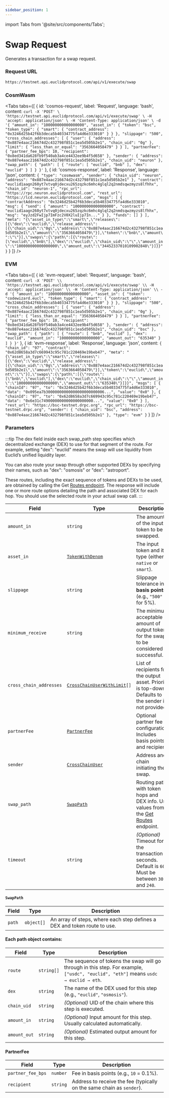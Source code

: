 ```yaml
---
sidebar_position: 1 
---
```

import Tabs from '@site/src/components/Tabs';

# Swap Request

Generates a transaction for a swap request.


### Request URL
 
```bash
https://testnet.api.euclidprotocol.com/api/v1/execute/swap
```

### CosmWasm

<Tabs
  tabs={[
    {
      id: 'cosmos-request',
      label: 'Request',
      language: 'bash',
      content: `curl -X 'POST' \
  'https://testnet.api.euclidprotocol.com/api/v1/execute/swap' \
  -H 'accept: application/json' \
  -H 'Content-Type: application/json' \
  -d '{
    "amount_in": "100000000000000000",
    "asset_in": {
      "token": "bsc",
      "token_type": {
        "smart": {
          "contract_address": "0x3246d25b42f6b3deca5b40334775fa4d6e333010"
        }
      }
    },
    "slippage": "500",
    "cross_chain_addresses": [
      {
        "user": {
          "address": "0x887e4aac216674d2c432798f851c1ea5d505b2e1",
          "chain_uid": "0g"
        },
        "limit": {
          "less_than_or_equal": "3563664058479"
        }
      }
    ],
    "partnerFee": {
      "partner_fee_bps": 10,
      "recipient": "0x8ed341da628fb9f540ab3a4ce4432ee9b4f5d658"
    },
    "sender": {
      "address": "0x887e4aac216674d2c432798f851c1ea5d505b2e1",
      "chain_uid": "neuron"
    },
    "swap_path": {
      "path": [
        {
          "route": [
            "euclid",
            "bnb"
          ],
          "dex": "euclid"
        }
      ]
    }
  }'`
    },
    {
      id: 'cosmos-response',
      label: 'Response',
      language: 'json',
      content: `{
  "type": "cosmwasm",
  "sender": {
    "chain_uid": "neuron",
    "address": "0x887e4aac216674d2c432798f851c1ea5d505b2e1"
  },
  "contract": "euclid1aagn260yt7xtvq0jdecxu265zqzkc6mhc4glql2q2nmdsqwzmyzs8lfhhx",
  "chain_id": "neuron-1",
  "rpc_url": "https://rpc.neuron.euclidprotocol.com",
  "rest_url": "https://lcd.neuron.euclidprotocol.com",
  "msgs": [
    {
      "contractAddress": "0x3246d25b42f6b3deca5b40334775fa4d6e333010",
      "msg": {
        "send": {
          "amount": "100000000000000000",
          "contract": "euclid1aagn260yt7xtvq0jdecxu265zqzkc6mhc4glql2q2nmdsqwzmyzs8lfhhx",
          "msg": "eyJzd2FwIjp7ImFzc2V0X2luIjp7In..."
        }
      },
      "funds": []
    }
  ],
  "meta": "{\"asset_in_type\":\"smart\",\"releases\":[{\"dex\":\"euclid\",\"release_address\":[{\"chain_uid\":\"0g\",\"address\":\"0x887e4aac216674d2c432798f851c1ea5d505b2e1\",\"amount\":\"3563664058479\"}],\"token\":\"bnb\",\"amount\":\"\"}],\"swaps\":{\"path\":[{\"route\":[\"euclid\",\"bnb\"],\"dex\":\"euclid\",\"chain_uid\":\"\",\"amount_in\":\"100000000000000000\",\"amount_out\":\"34452337010109902848\"}]}}"
}`
    }
  ]}
/>

### EVM

<Tabs
  tabs={[
    {
      id: 'evm-request',
      label: 'Request',
      language: 'bash',
      content: `curl -X 'POST' \\
  'https://testnet.api.euclidprotocol.com/api/v1/execute/swap' \\
  -H 'accept: application/json' \\
  -H 'Content-Type: application/json' \\
  -d '{
  "amount_in": "100000000000000000",
  "asset_in": {
    "token": "codewizard.eucl",
    "token_type": {
      "smart": {
        "contract_address": "0x3246d25b42f6b3deca5b40334775fa4d6e333010"
      }
    }
  },
  "slippage": "500",
  "cross_chain_addresses": [
    {
      "user": {
        "address": "0x887e4aac216674d2c432798f851c1ea5d505b2e1",
        "chain_uid": "0g"
      },
      "limit": {
        "less_than_or_equal": "3563664058479"
      }
    }
  ],
  "partnerFee": {
    "partner_fee_bps": 10,
    "recipient": "0x8ed341da628fb9f540ab3a4ce4432ee9b4f5d658"
  },
  "sender": {
    "address": "0x887e4aac216674d2c432798f851c1ea5d505b2e1",
    "chain_uid": "bsc"
  },
  "swap_path": {
    "path": [
      {
        "route": [
          "bnb",
          "euclid"
        ],
        "dex": "euclid",
        "amount_in": "100000000000000000",
        "amount_out": "635340"
      }
    ]
  }
}'`
    },
    {
      id: 'evm-response',
      label: 'Response',
      language: 'json',
      content: `
     {
  "chain_id": "97",
  "contract": "0x62d8658a3d7c669943c95c781c220469e19beb47",
  "meta": "{\"asset_in_type\":\"smart\",\"releases\":[{\"dex\":\"euclid\",\"release_address\":[{\"chain_uid\":\"0g\",\"address\":\"0x887e4aac216674d2c432798f851c1ea5d505b2e1\",\"amount\":\"3563664058479\"}],\"token\":\"euclid\",\"amount\":\"\"}],\"swaps\":{\"path\":[{\"route\":[\"bnb\",\"euclid\"],\"dex\":\"euclid\",\"chain_uid\":\"\",\"amount_in\":\"100000000000000000\",\"amount_out\":\"635340\"}]}}",
  "msgs": [
    {
      "chainId": "97",
      "to": "0x3246d25b42f6b3deca5b40334775fa4d6e333010",
      "data": "0x095ea7b30000000000000000000000006...",
      "value": "0x0"
    },
    {
      "chainId": "97",
      "to": "0x62d8658a3d7c669943c95c781c220469e19beb47",
      "data": "0x6e31c74900000000000000000000...",
      "value": "0x0"
    }
  ],
  "rest_url": "https://bsc-testnet.drpc.org",
  "rpc_url": "https://bsc-testnet.drpc.org",
  "sender": {
    "chain_uid": "bsc",
    "address": "0x887e4aac216674d2c432798f851c1ea5d505b2e1"
  },
  "type": "evm"
}
      `
    }
  ]}
/>


### Parameters
:::tip
The dex field inside each swap_path step specifies which decentralized exchange (DEX) to use for that segment of the route. For example, setting "dex": "euclid" means the swap will use liquidity from Euclid’s unified liquidity layer.

You can also route your swap through other supported DEXs by specifying their names, such as "dex": "osmosis" or "dex": "astroport".

These routes, including the exact sequence of tokens and DEXs to be used, are obtained by calling the Get [Routes endpoint](../Routes/Get%20Routes.md). The response will include one or more route options detailing the path and associated DEX for each hop. You should use the selected route in your actual swap call.
:::

| **Field**                 | **Type**                                                                                             | **Description**                                                                 |
|---------------------------|------------------------------------------------------------------------------------------------------|---------------------------------------------------------------------------------|
| `amount_in`               | `string`                                                                                             | The amount of the input token to be swapped.                                    |
| `asset_in`                | [`TokenWithDenom`](../../common%20types.md#tokenwithdenom)              | The input token and its type (either `native` or `smart`).                      |
| `slippage`                | `string`                                                                                             | Slippage tolerance in **basis points** (e.g., `"500"` for 5%).                  |
| `minimum_receive`         | `string`                                                                                             | The minimum acceptable amount of output tokens for the swap to be considered successful. |
| `cross_chain_addresses`   | [`CrossChainUserWithLimit`](../../common%20types.md#crosschainuserwithlimit)`[]` | List of recipients for the output asset. Priority is top-down. Defaults to the sender if not provided. |
| `partnerFee`              | [`PartnerFee`](#partnerfee)                                                                          | Optional partner fee configuration. Includes basis points and recipient.        |
| `sender`                  | [`CrossChainUser`](../../common%20types.md#crosschainuser)             | Address and chain initiating the swap.                                          |
| `swap_path`               | [`SwapPath`](#swappath)                                                                              | Routing path with token hops and DEX info. Use values from the [Get Routes](../Routes/Get%20Routes.md) endpoint. |
| `timeout`                 | `string`                                                                                             | *(Optional)* Timeout for the transaction in seconds. Default is `60`. Must be between `30` and `240`. |



#### `SwapPath`

| **Field** | **Type**       | **Description**                                                   |
|-----------|----------------|-------------------------------------------------------------------|
| `path`    | `object[]`     | An array of steps, where each step defines a DEX and token route to use. |

#### Each path object contains:

| **Field**     | **Type**     | **Description**                                                                 |
|---------------|--------------|---------------------------------------------------------------------------------|
| `route`       | `string[]`   | The sequence of tokens the swap will go through in this step. For example, `["usdc", "euclid", "eth"]` means `usdc → euclid → eth`. |
| `dex`         | `string`     | The name of the DEX used for this step (e.g., `"euclid"`, `"osmosis"`).         |
| `chain_uid`   | `string`     | *(Optional)* UID of the chain where this step is executed.                      |
| `amount_in`   | `string`     | *(Optional)* Input amount for this step. Usually calculated automatically.      |
| `amount_out`  | `string`     | *(Optional)* Estimated output amount for this step.                             |

#### PartnerFee
| **Field**           | **Type**   | **Description**                                                                 |
|---------------------|------------|---------------------------------------------------------------------------------|
| `partner_fee_bps`   | `number`   | Fee in basis points (e.g., `10` = 0.1%).                                        |
| `recipient`         | `string`   | Address to receive the fee (typically on the same chain as `sender`).          |